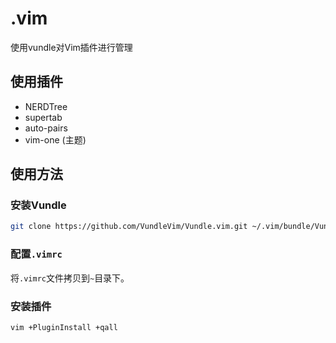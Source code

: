 .vim
=====

使用vundle对Vim插件进行管理

## 使用插件

* NERDTree
* supertab
* auto-pairs
* vim-one (主题)

## 使用方法

### 安装Vundle

```bash
git clone https://github.com/VundleVim/Vundle.vim.git ~/.vim/bundle/Vundle.vim
```

### 配置`.vimrc`

将`.vimrc`文件拷贝到`~`目录下。

### 安装插件

```bash
vim +PluginInstall +qall
```

